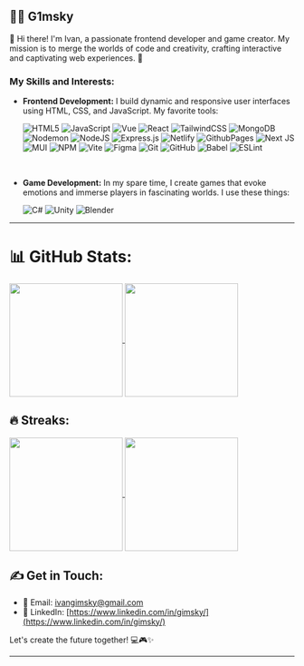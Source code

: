 ## 🏄‍♂️ G1msky

👋 Hi there! I'm Ivan, a passionate frontend developer and game creator. My mission is to merge the worlds of code and creativity, crafting interactive and captivating web experiences. 🚀

### My Skills and Interests:

- **Frontend Development:** I build dynamic and responsive user interfaces using HTML, CSS, and JavaScript.
  My favorite tools:
  
  ![HTML5](https://img.shields.io/badge/html5-%23E34F26.svg?style=for-the-badge&logo=html5&logoColor=white) ![JavaScript](https://img.shields.io/badge/javascript-%23323330.svg?style=for-the-badge&logo=javascript&logoColor=%23F7DF1E) ![Vue](https://img.shields.io/badge/Vue-%2332475a.svg?style=for-the-badge&logo=v&logoColor=%2344b182) ![React](https://img.shields.io/badge/react-%2320232a.svg?style=for-the-badge&logo=react&logoColor=%2361DAFB) ![TailwindCSS](https://img.shields.io/badge/tailwindcss-%2338B2AC.svg?style=for-the-badge&logo=tailwind-css&logoColor=white) ![MongoDB](https://img.shields.io/badge/MongoDB-%234ea94b.svg?style=for-the-badge&logo=mongodb&logoColor=white) ![Nodemon](https://img.shields.io/badge/NODEMON-%23323330.svg?style=for-the-badge&logo=nodemon&logoColor=%BBDEAD) ![NodeJS](https://img.shields.io/badge/node.js-6DA55F?style=for-the-badge&logo=node.js&logoColor=white) ![Express.js](https://img.shields.io/badge/express.js-%23404d59.svg?style=for-the-badge&logo=express&logoColor=%2361DAFB)  ![Netlify](https://img.shields.io/badge/netlify-%23000000.svg?style=for-the-badge&logo=netlify&logoColor=#00C7B7) ![GithubPages](https://img.shields.io/badge/github%20pages-121013?style=for-the-badge&logo=github&logoColor=white) ![Next JS](https://img.shields.io/badge/Next-black?style=for-the-badge&logo=next.js&logoColor=white) ![MUI](https://img.shields.io/badge/MUI-%230081CB.svg?style=for-the-badge&logo=mui&logoColor=white) ![NPM](https://img.shields.io/badge/NPM-%23CB3837.svg?style=for-the-badge&logo=npm&logoColor=white) ![Vite](https://img.shields.io/badge/vite-%23646CFF.svg?style=for-the-badge&logo=vite&logoColor=white) ![Figma](https://img.shields.io/badge/figma-%23F24E1E.svg?style=for-the-badge&logo=figma&logoColor=white) ![Git](https://img.shields.io/badge/git-%23F05033.svg?style=for-the-badge&logo=git&logoColor=white) ![GitHub](https://img.shields.io/badge/github-%23121011.svg?style=for-the-badge&logo=github&logoColor=white) ![Babel](https://img.shields.io/badge/Babel-F9DC3e?style=for-the-badge&logo=babel&logoColor=black) ![ESLint](https://img.shields.io/badge/ESLint-4B3263?style=for-the-badge&logo=eslint&logoColor=white) 

<br/>

- **Game Development:** In my spare time, I create games that evoke emotions and immerse players in fascinating worlds.
  I use these things:
  
  ![C#](https://img.shields.io/badge/Csharp-%23019EFE.svg?style=for-the-badge&logo=CSharp&logoColor=white) ![Unity](https://img.shields.io/badge/Unity-%333331b.svg?style=for-the-badge&logo=Unity&logoColor=white) ![Blender](https://img.shields.io/badge/Blender-%23e2711b.svg?style=for-the-badge&logo=Blender&logoColor=white)

---

# 📊 GitHub Stats:

<a href="https://github-readme-stats.vercel.app/api?username=g1msky&theme=tokyonight">
  <img height=200 align="center" src="https://github-readme-stats.vercel.app/api?username=g1msky&theme=tokyonight" />
</a>
<a href="https://github-readme-stats.vercel.app/api/top-langs?username=g1msky&&theme=tokyonight&layout=compact&langs_count=8&card_width=320">
  <img height=200 align="center" src="https://github-readme-stats.vercel.app/api/top-langs?username=g1msky&&theme=tokyonight&layout=compact&langs_count=8&card_width=320" />
</a>

## 🔥 Streaks:

<a href="https://github-readme-streak-stats.herokuapp.com/?user=g1msky&theme=tokyonight&hide_border=true">
  <img height=200 align="center" src="https://github-readme-streak-stats.herokuapp.com/?user=g1msky&theme=tokyonight&hide_border=true">
</a>
<a href="https://codeium.com/profile/gimsky/card.png">
  <img height=200 align="center" src="https://codeium.com/profile/gimsky/card.png">
</a>

## ✍️ Get in Touch:

- 📧 Email: [ivangimsky@gmail.com](mailto:ivangimsky@gmail.com)
- 💼 LinkedIn: [https://www.linkedin.com/in/gimsky/](https://www.linkedin.com/in/gimsky/)

Let's create the future together! 💻🎮✨

<!-- ## 🏆 GitHub Trophies

![](https://github-profile-trophy.vercel.app/?username=g1msky&theme=tokyonight&no-frame=false&no-bg=true&margin-w=4) -->

<hr>
